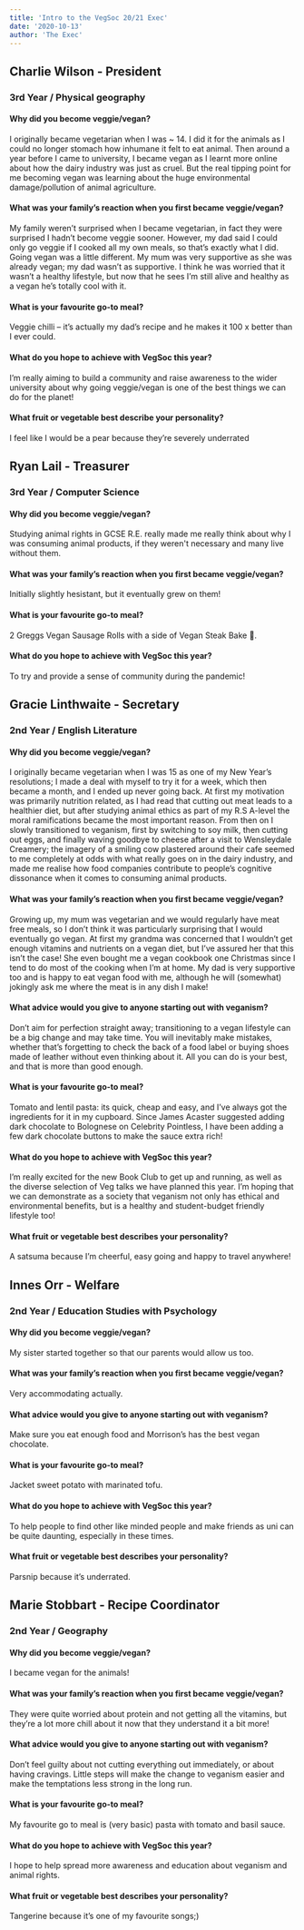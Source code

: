 ```yaml
---
title: 'Intro to the VegSoc 20/21 Exec'
date: '2020-10-13'
author: 'The Exec'
---
```


## Charlie Wilson - President
### 3rd Year / Physical geography
#### Why did you become veggie/vegan? 
I originally became vegetarian when I was ~ 14. I did it
for the animals as I could no longer stomach how inhumane it felt to eat animal. Then
around a year before I came to university, I became vegan as I learnt more online about how
the dairy industry was just as cruel. But the real tipping point for me becoming vegan was
learning about the huge environmental damage/pollution of animal agriculture.
#### What was your family’s reaction when you first became veggie/vegan? 
My family weren’t
surprised when I became vegetarian, in fact they were surprised I hadn’t become veggie
sooner. However, my dad said I could only go veggie if I cooked all my own meals, so that’s
exactly what I did. Going vegan was a little different. My mum was very supportive as she
was already vegan; my dad wasn’t as supportive. I think he was worried that it wasn’t a
healthy lifestyle, but now that he sees I’m still alive and healthy as a vegan he’s totally cool
with it.
#### What is your favourite go-to meal? 
Veggie chilli – it’s actually my dad’s recipe and he makes
it 100 x better than I ever could.
#### What do you hope to achieve with VegSoc this year? 
I’m really aiming to build a community
and raise awareness to the wider university about why going veggie/vegan is one of the best
things we can do for the planet!
#### What fruit or vegetable best describe your personality? 
I feel like I would be a pear because
they’re severely underrated

## Ryan Lail - Treasurer
### 3rd Year / Computer Science
#### Why did you become veggie/vegan? 
Studying animal rights in GCSE R.E. really made me really think about why I was consuming animal products, if they weren't necessary and many live without them.
#### What was your family’s reaction when you first became veggie/vegan? 
Initially slightly hesistant, but it eventually grew on them!
#### What is your favourite go-to meal? 
2 Greggs Vegan Sausage Rolls with a side of Vegan Steak Bake 🥧.
#### What do you hope to achieve with VegSoc this year? 
To try and provide a sense of community during the pandemic!

## Gracie Linthwaite - Secretary
### 2nd Year / English Literature
#### Why did you become veggie/vegan? 
I originally became vegetarian when I was 15 as one of my New Year’s resolutions; I made a deal
with myself to try it for a week, which then became a month, and I ended up never going back. At
first my motivation was primarily nutrition related, as I had read that cutting out meat leads to a
healthier diet, but after studying animal ethics as part of my R.S A-level the moral ramifications
became the most important reason. From then on I slowly transitioned to veganism, first by
switching to soy milk, then cutting out eggs, and finally waving goodbye to cheese after a visit to
Wensleydale Creamery; the imagery of a smiling cow plastered around their cafe seemed to me
completely at odds with what really goes on in the dairy industry, and made me realise how food
companies contribute to people’s cognitive dissonance when it comes to consuming animal
products.
#### What was your family’s reaction when you first became veggie/vegan? 
Growing up, my mum was vegetarian and we would regularly have meat free meals, so I don’t
think it was particularly surprising that I would eventually go vegan. At first my grandma was
concerned that I wouldn’t get enough vitamins and nutrients on a vegan diet, but I’ve assured her
that this isn’t the case! She even bought me a vegan cookbook one Christmas since I tend to do
most of the cooking when I’m at home. My dad is very supportive too and is happy to eat vegan
food with me, although he will (somewhat) jokingly ask me where the meat is in any dish I make!
#### What advice would you give to anyone starting out with veganism?
Don’t aim for perfection straight away; transitioning to a vegan lifestyle can be a big change and
may take time. You will inevitably make mistakes, whether that’s forgetting to check the back of a
food label or buying shoes made of leather without even thinking about it. All you can do is your
best, and that is more than good enough.
#### What is your favourite go-to meal? 
Tomato and lentil pasta: its quick, cheap and easy, and I’ve always got the ingredients for it in my
cupboard. Since James Acaster suggested adding dark chocolate to Bolognese on Celebrity
Pointless, I have been adding a few dark chocolate buttons to make the sauce extra rich!
#### What do you hope to achieve with VegSoc this year? 
I’m really excited for the new Book Club to get up and running, as well as the diverse selection of
Veg talks we have planned this year. I’m hoping that we can demonstrate as a society that
veganism not only has ethical and environmental benefits, but is a healthy and student-budget
friendly lifestyle too!
#### What fruit or vegetable best describes your personality?
A satsuma because I’m cheerful, easy going and happy to travel anywhere!

## Innes Orr - Welfare
### 2nd Year / Education Studies with Psychology
#### Why did you become veggie/vegan? 
My sister started together so that our parents would allow us too.
#### What was your family’s reaction when you first became veggie/vegan? 
Very accommodating actually.
#### What advice would you give to anyone starting out with veganism?
Make sure you eat enough food and Morrison’s has the best vegan chocolate.
#### What is your favourite go-to meal? 
Jacket sweet potato with marinated tofu.
#### What do you hope to achieve with VegSoc this year? 
To help people to find other like minded people and make friends as uni can be quite daunting, especially in these times.
#### What fruit or vegetable best describes your personality?
Parsnip because it’s underrated.

## Marie Stobbart - Recipe Coordinator
### 2nd Year / Geography
#### Why did you become veggie/vegan? 
I became vegan for the animals!
#### What was your family’s reaction when you first became veggie/vegan? 
They were quite worried about protein and not getting all the vitamins, but they’re a lot more chill about it
now that they understand it a bit more!
#### What advice would you give to anyone starting out with veganism?
Don’t feel guilty about not cutting everything out immediately, or about having cravings. Little steps will
make the change to veganism easier and make the temptations less strong in the long run.
#### What is your favourite go-to meal? 
My favourite go to meal is (very basic) pasta with tomato and basil sauce.
#### What do you hope to achieve with VegSoc this year? 
I hope to help spread more awareness and education about veganism and animal rights.
#### What fruit or vegetable best describes your personality?
Tangerine because it’s one of my favourite songs;)
